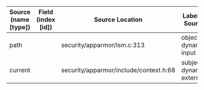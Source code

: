 | Source (name [type])   | Field (index [id]) | Source Location                        | Label at Source             |
|------------------------|--------------------|----------------------------------------|-----------------------------|
| path                   |                    | security/apparmor/lsm.c:313            | object, dynamic, input      |
| current                |                    | security/apparmor/include/context.h:68 | subject, dynamic, external  |
